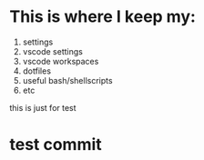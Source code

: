 # This is where I keep my:
1. settings
1. vscode settings
1. vscode workspaces
1. dotfiles
1. useful bash/shellscripts
1. etc




this is just for test

# test commit